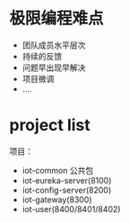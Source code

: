 # 极限编程难点

- 团队成员水平层次
- 持续的反馈
- 问题早出现早解决
- 项目微调
- ....

# project list

项目：
- iot-common 公共包
- iot-eureka-server(8100)
- iot-config-server(8200)
- iot-gateway(8300)
- iot-user(8400/8401/8402)
